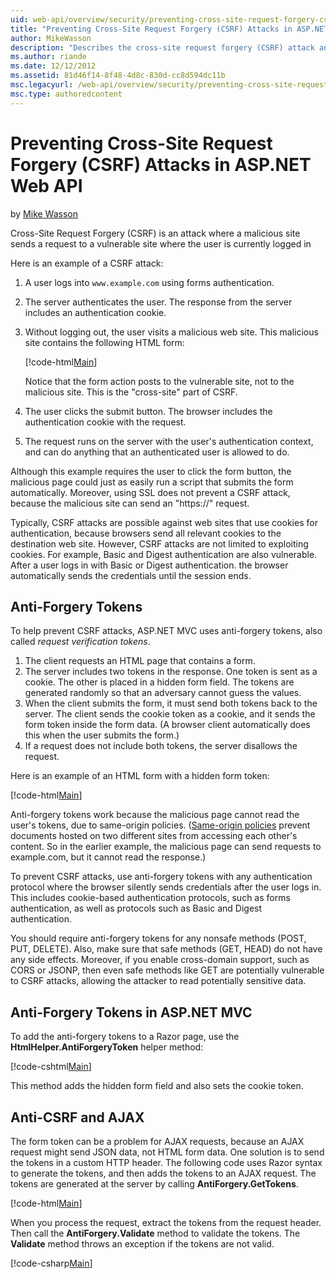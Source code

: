 ```yaml
---
uid: web-api/overview/security/preventing-cross-site-request-forgery-csrf-attacks
title: "Preventing Cross-Site Request Forgery (CSRF) Attacks in ASP.NET Web API | Microsoft Docs"
author: MikeWasson
description: "Describes the cross-site request forgery (CSRF) attack and how to implement anti-CSRF measures in ASP.NET Web API."
ms.author: riande
ms.date: 12/12/2012
ms.assetid: 81d46f14-8f48-4d8c-830d-cc8d594dc11b
msc.legacyurl: /web-api/overview/security/preventing-cross-site-request-forgery-csrf-attacks
msc.type: authoredcontent
---
```

Preventing Cross-Site Request Forgery (CSRF) Attacks in ASP.NET Web API
====================
by [Mike Wasson](https://github.com/MikeWasson)

Cross-Site Request Forgery (CSRF) is an attack where a malicious site sends a request to a vulnerable site where the user is currently logged in

Here is an example of a CSRF attack:

1. A user logs into `www.example.com` using forms authentication.
2. The server authenticates the user. The response from the server includes an authentication cookie.
3. Without logging out, the user visits a malicious web site. This malicious site contains the following HTML form: 

    [!code-html[Main](preventing-cross-site-request-forgery-csrf-attacks/samples/sample1.html)]

    Notice that the form action posts to the vulnerable site, not to the malicious site. This is the "cross-site" part of CSRF.
4. The user clicks the submit button. The browser includes the authentication cookie with the request.
5. The request runs on the server with the user's authentication context, and can do anything that an authenticated user is allowed to do.

Although this example requires the user to click the form button, the malicious page could just as easily run a script that submits the form automatically. Moreover, using SSL does not prevent a CSRF attack, because the malicious site can send an "https://" request.

Typically, CSRF attacks are possible against web sites that use cookies for authentication, because browsers send all relevant cookies to the destination web site. However, CSRF attacks are not limited to exploiting cookies. For example, Basic and Digest authentication are also vulnerable. After a user logs in with Basic or Digest authentication. the browser automatically sends the credentials until the session ends.

## Anti-Forgery Tokens

To help prevent CSRF attacks, ASP.NET MVC uses anti-forgery tokens, also called *request verification tokens*.

1. The client requests an HTML page that contains a form.
2. The server includes two tokens in the response. One token is sent as a cookie. The other is placed in a hidden form field. The tokens are generated randomly so that an adversary cannot guess the values.
3. When the client submits the form, it must send both tokens back to the server. The client sends the cookie token as a cookie, and it sends the form token inside the form data. (A browser client automatically does this when the user submits the form.)
4. If a request does not include both tokens, the server disallows the request.

Here is an example of an HTML form with a hidden form token:

[!code-html[Main](preventing-cross-site-request-forgery-csrf-attacks/samples/sample2.html)]

Anti-forgery tokens work because the malicious page cannot read the user's tokens, due to same-origin policies. ([Same-origin policies](http://www.w3.org/Security/wiki/Same_Origin_Policy) prevent documents hosted on two different sites from accessing each other's content. So in the earlier example, the malicious page can send requests to example.com, but it cannot read the response.)

To prevent CSRF attacks, use anti-forgery tokens with any authentication protocol where the browser silently sends credentials after the user logs in. This includes cookie-based authentication protocols, such as forms authentication, as well as protocols such as Basic and Digest authentication.

You should require anti-forgery tokens for any nonsafe methods (POST, PUT, DELETE). Also, make sure that safe methods (GET, HEAD) do not have any side effects. Moreover, if you enable cross-domain support, such as CORS or JSONP, then even safe methods like GET are potentially vulnerable to CSRF attacks, allowing the attacker to read potentially sensitive data.

## Anti-Forgery Tokens in ASP.NET MVC

To add the anti-forgery tokens to a Razor page, use the **HtmlHelper.AntiForgeryToken** helper method:

[!code-cshtml[Main](preventing-cross-site-request-forgery-csrf-attacks/samples/sample3.cshtml)]

This method adds the hidden form field and also sets the cookie token.

## Anti-CSRF and AJAX

The form token can be a problem for AJAX requests, because an AJAX request might send JSON data, not HTML form data. One solution is to send the tokens in a custom HTTP header. The following code uses Razor syntax to generate the tokens, and then adds the tokens to an AJAX request. The tokens are generated at the server by calling **AntiForgery.GetTokens**.

[!code-html[Main](preventing-cross-site-request-forgery-csrf-attacks/samples/sample4.html)]

When you process the request, extract the tokens from the request header. Then call the **AntiForgery.Validate** method to validate the tokens. The **Validate** method throws an exception if the tokens are not valid.

[!code-csharp[Main](preventing-cross-site-request-forgery-csrf-attacks/samples/sample5.cs)]
